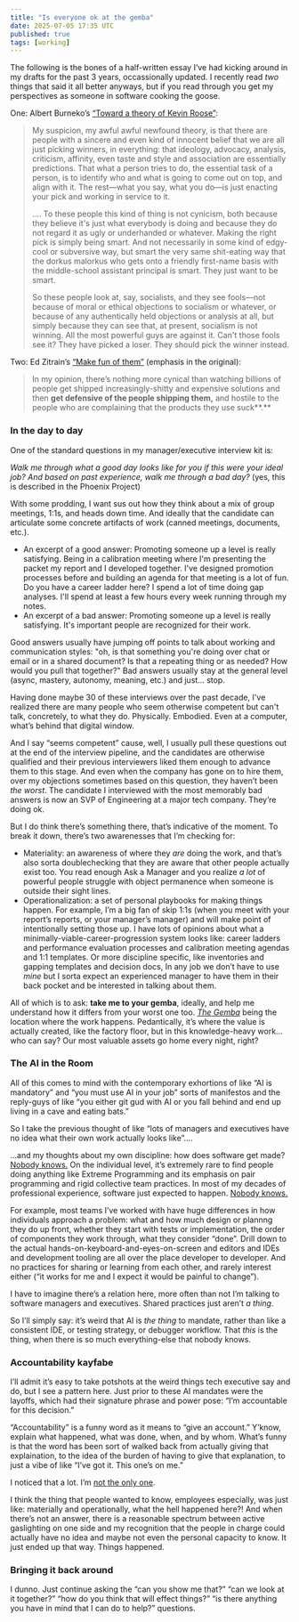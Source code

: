 ```yaml
---
title: "Is everyone ok at the gemba"
date: 2025-07-05 17:35 UTC
published: true
tags: [working]
---
```


The following is the bones of a half-written essay I’ve had kicking around in my drafts for the past 3 years, occassionally updated. I recently read _two_ things that said it all better anyways, but if you read through you get my perspectives as someone in software cooking the goose. 

One:  Albert Burneko’s [“Toward a theory of Kevin Roose”](https://defector.com/toward-a-theory-of-kevin-roose):

> My suspicion, my awful awful newfound theory, is that there are people with a sincere and even kind of innocent belief that we are all just picking winners, in everything: that ideology, advocacy, analysis, criticism, affinity, even taste and style and association are essentially predictions. That what a person tries to do, the essential task of a person, is to identify who and what is going to come out on top, and align with it. The rest—what you say, what you do—is just enacting your pick and working in service to it.
> 
> …. To these people this kind of thing is not cynicism, both because they believe it's just what everybody is doing and because they do not regard it as ugly or underhanded or whatever. Making the right pick is simply being smart. And not necessarily in some kind of edgy-cool or subversive way, but smart the very same shit-eating way that the dorkus malorkus who gets onto a friendly first-name basis with the middle-school assistant principal is smart. They just want to be smart.
> 
> So these people look at, say, socialists, and they see fools—not because of moral or ethical objections to socialism or whatever, or because of any authentically held objections or analysis at all, but simply because they can see that, at present, socialism is not winning. All the most powerful guys are against it. Can't those fools see it? They have picked a loser. They should pick the winner instead.

Two: Ed Zitrain’s [“Make fun of them”](https://www.wheresyoured.at/make-fun-of-them/) (emphasis in the original):

>  In my opinion, there’s nothing more cynical than watching billions of people get shipped increasingly-shitty and expensive solutions and then **get defensive of the people shipping them,** and hostile to the people who are complaining that the products they use suck**.** 

### In the day to day

One of the standard questions in my manager/executive interview kit is:

*Walk me through what a good day looks like for you if this were your ideal job? And based on past experience, walk me through a bad day?* (yes, this is described in the Phoenix Project)

With some prodding, I want sus out how they think about a mix of group meetings, 1:1s, and heads down time. And ideally that the candidate can articulate some concrete artifacts of work (canned meetings, documents, etc.). 

- An excerpt of a good answer: Promoting someone up a level is really satisfying. Being in a calibration meeting where I'm presenting the packet my report and I developed together. I've designed promotion processes before and building an agenda for that meeting is a lot of fun. Do you have a career ladder here? I spend a lot of time doing gap analyses. I'll spend at least a few hours every week running through my notes. 
- An excerpt of a bad answer: Promoting someone up a level is really satisfying. It's important people are recognized for their work.

Good answers usually have jumping off points to talk about working and communication styles: "oh, is that something you're doing over chat or email or in a shared document? Is that a repeating thing or as needed? How would you pull that together?" Bad answers usually stay at the general level (async, mastery, autonomy, meaning, etc.) and just… stop.

Having done maybe 30 of these interviews over the past decade, I've realized there are many people who seem otherwise competent but can't talk, concretely, to what they do. Physically. Embodied. Even at a computer, what’s behind that digital window. 

And I say “seems competent” cause, well, I usually pull these questions out at the end of the interview pipeline, and the candidates are otherwise qualified and their previous interviewers liked them enough to advance them to this stage. And even when the company has gone on to hire them, over my objections sometimes based on this question, they haven’t been _the worst_. The candidate I interviewed with the most memorably bad answers is now an SVP of Engineering at a major tech company. They’re doing ok.

But I do think there’s something there, that’s indicative of the moment. To break it down, there’s two awarenesses that I’m checking for:

- Materiality: an awareness of where they _are_ doing the work, and that’s also sorta doublechecking that they are aware that other people actually exist too. You read enough Ask a Manager and you realize _a lot_ of powerful people struggle with object permanence when someone is outside their sight lines.
- Operationalization: a set of personal playbooks for making things happen. For example, I’m a big fan of skip 1:1s (when you meet with your report’s reports, or your manager’s manager) and will make point of intentionally setting those up. I have lots of opinions about what a minimally-viable-career-progression system looks like: career ladders and performance evaluation processes and calibration meeting agendas and 1:1 templates. Or more discipline specific, like inventories and gapping templates and decision docs,  In any job we don’t have to use _mine_ but I sorta expect an experienced manager to have them in their back pocket and be interested in talking about them.

All of which is to ask: **take me to your gemba**, ideally, and help me understand how it differs from your worst one too. *[The Gemba](https://en.wikipedia.org/wiki/Gemba)* being the location where the work happens. Pedantically, it’s where the value is actually created, like the factory floor, but in this knowledge-heavy work… who can say? Our most valuable assets go home every night, right?

### The AI in the Room

All of this comes to mind with the contemporary exhortions of like “AI is mandatory” and “you must use AI in your job” sorts of manifestos and the reply-guys of like “you either git gud with AI or you fall behind and end up living in a cave and eating bats.”

So I take the previous thought of like “lots of managers and executives have no idea what their own work actually looks like”….

…and my thoughts about my own discipline: how does software get made? [Nobody knows.](https://arxiv.org/pdf/1802.06321) On the individual level, it’s extremely rare to find people doing anything like Extreme Programming and its emphasis on pair programming and rigid collective team practices. In most of my decades of professional experience, software just expected to happen. [Nobody knows.](https://arxiv.org/abs/2307.13143)

For example, most teams I’ve worked with have huge differences in how individuals approach a problem: what and how much design or plannng they do up front, whether they start with tests or implementation, the order of components they work through, what they consider “done”. Drill down to the actual hands-on-keyboard-and-eyes-on-screen and editors and IDEs and development tooling are all over the place developer to developer. And no practices for sharing or learning from each other, and rarely interest either (“it works for me and I expect it would be painful to change”).

I have to imagine there’s a relation here, more often than not I’m talking to software managers and executives. Shared practices just aren’t _a thing_.

So I’ll simply say: it’s weird that AI is _the thing_ to mandate, rather than like a consistent IDE, or testing strategy, or debugger workflow. That _this_ is the thing, when there is so much everything-else that nobody knows.

### Accountability kayfabe

I’ll admit it’s easy to take potshots at the weird things tech executive say and do, but I see a pattern here. Just prior to these AI mandates were the layoffs, which had their signature phrase and power pose: “I’m accountable for this decision.” 

“Accountability” is a funny word as it means to “give an account.” Y’know, explain what happened, what was done, when, and by whom. What’s funny is that the word has been sort of walked back from actually giving that explaination, to the idea of the burden of having to give that explanation, to just a vibe of like “I’ve got it. This one’s on me.” 

I noticed that a lot. I’m [not the only one](https://aworkinglibrary.com/writing/on-accountability).

I think the thing that people wanted to know, employees especially, was just like: materially and operationally, what the hell happened here?! And when there’s not an answer, there is a reasonable spectrum between active gaslighting on one side and my recognition that the people in charge could actually have no idea and maybe not even the personal capacity to know. It just ended up that way. Things happened. 

### Bringing it back around

I dunno. Just continue asking the “can you show me that?” “can we look at it together?” “how do you think that will effect things?” “is there anything you have in mind that I can do to help?” questions. 
